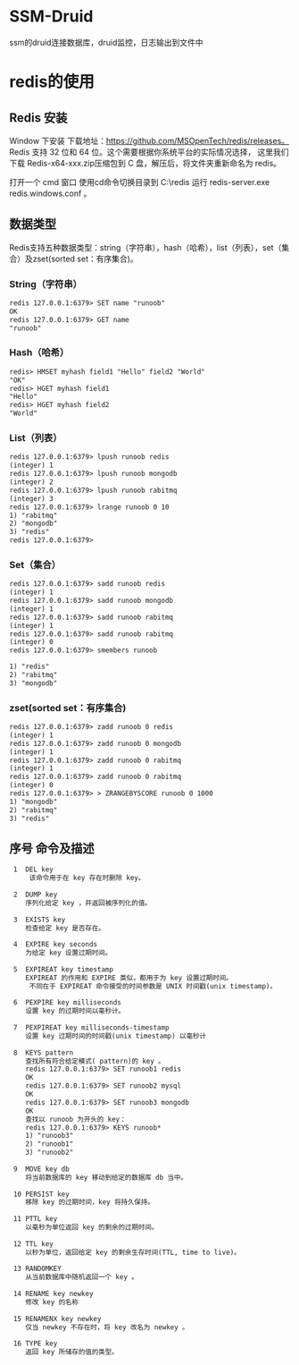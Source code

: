 # SSM-Druid
ssm的druid连接数据库，druid监控，日志输出到文件中

# redis的使用

## Redis 安装
Window 下安装
下载地址：https://github.com/MSOpenTech/redis/releases。
Redis 支持 32 位和 64 位。这个需要根据你系统平台的实际情况选择，
这里我们下载 Redis-x64-xxx.zip压缩包到 C 盘，解压后，将文件夹重新命名为 redis。

打开一个 cmd 窗口 
使用cd命令切换目录到 C:\redis 运行 redis-server.exe redis.windows.conf 。

## 数据类型
Redis支持五种数据类型：string（字符串），hash（哈希），list（列表），set（集合）及zset(sorted set：有序集合)。
### String（字符串）
```xml
redis 127.0.0.1:6379> SET name "runoob"
OK
redis 127.0.0.1:6379> GET name
"runoob"
```
### Hash（哈希）
```xml
redis> HMSET myhash field1 "Hello" field2 "World"
"OK"
redis> HGET myhash field1
"Hello"
redis> HGET myhash field2
"World"
```

### List（列表）
```xml
redis 127.0.0.1:6379> lpush runoob redis
(integer) 1
redis 127.0.0.1:6379> lpush runoob mongodb
(integer) 2
redis 127.0.0.1:6379> lpush runoob rabitmq
(integer) 3
redis 127.0.0.1:6379> lrange runoob 0 10
1) "rabitmq"
2) "mongodb"
3) "redis"
redis 127.0.0.1:6379>
```
### Set（集合）
```xml
redis 127.0.0.1:6379> sadd runoob redis
(integer) 1
redis 127.0.0.1:6379> sadd runoob mongodb
(integer) 1
redis 127.0.0.1:6379> sadd runoob rabitmq
(integer) 1
redis 127.0.0.1:6379> sadd runoob rabitmq
(integer) 0
redis 127.0.0.1:6379> smembers runoob

1) "redis"
2) "rabitmq"
3) "mongodb"
```
### zset(sorted set：有序集合)
```xml
redis 127.0.0.1:6379> zadd runoob 0 redis
(integer) 1
redis 127.0.0.1:6379> zadd runoob 0 mongodb
(integer) 1
redis 127.0.0.1:6379> zadd runoob 0 rabitmq
(integer) 1
redis 127.0.0.1:6379> zadd runoob 0 rabitmq
(integer) 0
redis 127.0.0.1:6379> > ZRANGEBYSCORE runoob 0 1000
1) "mongodb"
2) "rabitmq"
3) "redis"
```

## 序号	命令及描述
```xml
 1	DEL key
     该命令用于在 key 存在时删除 key。
   
 2	DUMP key 
    序列化给定 key ，并返回被序列化的值。
    
 3	EXISTS key 
    检查给定 key 是否存在。
    
 4	EXPIRE key seconds
    为给定 key 设置过期时间。
    
 5	EXPIREAT key timestamp 
    EXPIREAT 的作用和 EXPIRE 类似，都用于为 key 设置过期时间。
     不同在于 EXPIREAT 命令接受的时间参数是 UNIX 时间戳(unix timestamp)。
 
 6	PEXPIRE key milliseconds 
    设置 key 的过期时间以毫秒计。
    
 7	PEXPIREAT key milliseconds-timestamp 
    设置 key 过期时间的时间戳(unix timestamp) 以毫秒计
    
 8	KEYS pattern 
    查找所有符合给定模式( pattern)的 key 。
    redis 127.0.0.1:6379> SET runoob1 redis
    OK
    redis 127.0.0.1:6379> SET runoob2 mysql
    OK
    redis 127.0.0.1:6379> SET runoob3 mongodb
    OK
    查找以 runoob 为开头的 key：
    redis 127.0.0.1:6379> KEYS runoob*
    1) "runoob3"
    2) "runoob1"
    3) "runoob2"
    
 9	MOVE key db 
    将当前数据库的 key 移动到给定的数据库 db 当中。
    
 10	PERSIST key 
    移除 key 的过期时间，key 将持久保持。
    
 11	PTTL key 
    以毫秒为单位返回 key 的剩余的过期时间。
    
 12	TTL key 
    以秒为单位，返回给定 key 的剩余生存时间(TTL, time to live)。
    
 13	RANDOMKEY 
    从当前数据库中随机返回一个 key 。
    
 14	RENAME key newkey 
    修改 key 的名称
    
 15	RENAMENX key newkey 
    仅当 newkey 不存在时，将 key 改名为 newkey 。
    
 16	TYPE key 
    返回 key 所储存的值的类型。
   
```